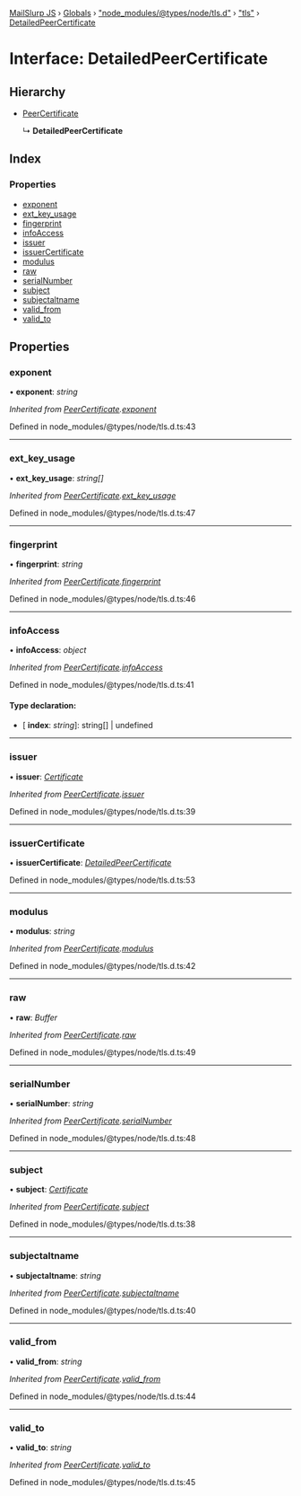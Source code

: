 [MailSlurp JS](../README.md) › [Globals](../globals.md) › ["node_modules/@types/node/tls.d"](../modules/_node_modules__types_node_tls_d_.md) › ["tls"](../modules/_node_modules__types_node_tls_d_._tls_.md) › [DetailedPeerCertificate](_node_modules__types_node_tls_d_._tls_.detailedpeercertificate.md)

# Interface: DetailedPeerCertificate

## Hierarchy

* [PeerCertificate](_node_modules__types_node_tls_d_._tls_.peercertificate.md)

  ↳ **DetailedPeerCertificate**

## Index

### Properties

* [exponent](_node_modules__types_node_tls_d_._tls_.detailedpeercertificate.md#exponent)
* [ext_key_usage](_node_modules__types_node_tls_d_._tls_.detailedpeercertificate.md#ext_key_usage)
* [fingerprint](_node_modules__types_node_tls_d_._tls_.detailedpeercertificate.md#fingerprint)
* [infoAccess](_node_modules__types_node_tls_d_._tls_.detailedpeercertificate.md#infoaccess)
* [issuer](_node_modules__types_node_tls_d_._tls_.detailedpeercertificate.md#issuer)
* [issuerCertificate](_node_modules__types_node_tls_d_._tls_.detailedpeercertificate.md#issuercertificate)
* [modulus](_node_modules__types_node_tls_d_._tls_.detailedpeercertificate.md#modulus)
* [raw](_node_modules__types_node_tls_d_._tls_.detailedpeercertificate.md#raw)
* [serialNumber](_node_modules__types_node_tls_d_._tls_.detailedpeercertificate.md#serialnumber)
* [subject](_node_modules__types_node_tls_d_._tls_.detailedpeercertificate.md#subject)
* [subjectaltname](_node_modules__types_node_tls_d_._tls_.detailedpeercertificate.md#subjectaltname)
* [valid_from](_node_modules__types_node_tls_d_._tls_.detailedpeercertificate.md#valid_from)
* [valid_to](_node_modules__types_node_tls_d_._tls_.detailedpeercertificate.md#valid_to)

## Properties

###  exponent

• **exponent**: *string*

*Inherited from [PeerCertificate](_node_modules__types_node_tls_d_._tls_.peercertificate.md).[exponent](_node_modules__types_node_tls_d_._tls_.peercertificate.md#exponent)*

Defined in node_modules/@types/node/tls.d.ts:43

___

###  ext_key_usage

• **ext_key_usage**: *string[]*

*Inherited from [PeerCertificate](_node_modules__types_node_tls_d_._tls_.peercertificate.md).[ext_key_usage](_node_modules__types_node_tls_d_._tls_.peercertificate.md#ext_key_usage)*

Defined in node_modules/@types/node/tls.d.ts:47

___

###  fingerprint

• **fingerprint**: *string*

*Inherited from [PeerCertificate](_node_modules__types_node_tls_d_._tls_.peercertificate.md).[fingerprint](_node_modules__types_node_tls_d_._tls_.peercertificate.md#fingerprint)*

Defined in node_modules/@types/node/tls.d.ts:46

___

###  infoAccess

• **infoAccess**: *object*

*Inherited from [PeerCertificate](_node_modules__types_node_tls_d_._tls_.peercertificate.md).[infoAccess](_node_modules__types_node_tls_d_._tls_.peercertificate.md#infoaccess)*

Defined in node_modules/@types/node/tls.d.ts:41

#### Type declaration:

* \[ **index**: *string*\]: string[] | undefined

___

###  issuer

• **issuer**: *[Certificate](_node_modules__types_node_tls_d_._tls_.certificate.md)*

*Inherited from [PeerCertificate](_node_modules__types_node_tls_d_._tls_.peercertificate.md).[issuer](_node_modules__types_node_tls_d_._tls_.peercertificate.md#issuer)*

Defined in node_modules/@types/node/tls.d.ts:39

___

###  issuerCertificate

• **issuerCertificate**: *[DetailedPeerCertificate](_node_modules__types_node_tls_d_._tls_.detailedpeercertificate.md)*

Defined in node_modules/@types/node/tls.d.ts:53

___

###  modulus

• **modulus**: *string*

*Inherited from [PeerCertificate](_node_modules__types_node_tls_d_._tls_.peercertificate.md).[modulus](_node_modules__types_node_tls_d_._tls_.peercertificate.md#modulus)*

Defined in node_modules/@types/node/tls.d.ts:42

___

###  raw

• **raw**: *Buffer*

*Inherited from [PeerCertificate](_node_modules__types_node_tls_d_._tls_.peercertificate.md).[raw](_node_modules__types_node_tls_d_._tls_.peercertificate.md#raw)*

Defined in node_modules/@types/node/tls.d.ts:49

___

###  serialNumber

• **serialNumber**: *string*

*Inherited from [PeerCertificate](_node_modules__types_node_tls_d_._tls_.peercertificate.md).[serialNumber](_node_modules__types_node_tls_d_._tls_.peercertificate.md#serialnumber)*

Defined in node_modules/@types/node/tls.d.ts:48

___

###  subject

• **subject**: *[Certificate](_node_modules__types_node_tls_d_._tls_.certificate.md)*

*Inherited from [PeerCertificate](_node_modules__types_node_tls_d_._tls_.peercertificate.md).[subject](_node_modules__types_node_tls_d_._tls_.peercertificate.md#subject)*

Defined in node_modules/@types/node/tls.d.ts:38

___

###  subjectaltname

• **subjectaltname**: *string*

*Inherited from [PeerCertificate](_node_modules__types_node_tls_d_._tls_.peercertificate.md).[subjectaltname](_node_modules__types_node_tls_d_._tls_.peercertificate.md#subjectaltname)*

Defined in node_modules/@types/node/tls.d.ts:40

___

###  valid_from

• **valid_from**: *string*

*Inherited from [PeerCertificate](_node_modules__types_node_tls_d_._tls_.peercertificate.md).[valid_from](_node_modules__types_node_tls_d_._tls_.peercertificate.md#valid_from)*

Defined in node_modules/@types/node/tls.d.ts:44

___

###  valid_to

• **valid_to**: *string*

*Inherited from [PeerCertificate](_node_modules__types_node_tls_d_._tls_.peercertificate.md).[valid_to](_node_modules__types_node_tls_d_._tls_.peercertificate.md#valid_to)*

Defined in node_modules/@types/node/tls.d.ts:45
